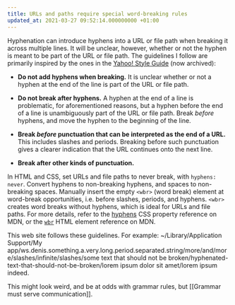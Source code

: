 ```yaml
---
title: URLs and paths require special word-breaking rules
updated_at: 2021-03-27 09:52:14.000000000 +01:00
---
```



Hyphenation can introduce hyphens into a URL or file path when breaking it across multiple lines. It will be unclear, however, whether or not the hyphen is meant to be part of the URL or file path. The guidelines I follow are primarily inspired by the ones in the [Yahoo! Style Guide](https://web.archive.org/web/20121105171040/http://styleguide.yahoo.com/editing/treat-abbreviations-capitalization-and-titles-consistently/website-names-and-addresses) (now archived):

* **Do not add hyphens when breaking.** It is unclear whether or not a hyphen at the end of the line is part of the URL or file path.

* **Do not break after hyphens.** A hyphen at the end of a line is problematic, for aforementioned reasons, but a hyphen before the end of a line is unambiguously part of the URL or file path. Break _before_ hyphens, and move the hyphen to the beginning of the line.

* **Break _before_ punctuation that can be interpreted as the end of a URL.** This includes slashes and periods. Breaking before such punctuation gives a clearer indication that the URL continues onto the next line.

* **Break after other kinds of punctuation.**

In HTML and CSS, set URLs and file paths to never break, with `hyphens: never`. Convert hyphens to non-breaking hyphens, and spaces to non-breaking spaces. Manually insert the empty `<wbr>` (word break) element at word-break opportunities, i.e. before slashes, periods, and hyphens. `<wbr>` creates word breaks without hyphens, which is ideal for URLs and file paths. For more details, refer to the [hyphens](https://developer.mozilla.org/en-US/docs/Web/CSS/hyphens) CSS property reference on MDN, or the [`wbr`](https://developer.mozilla.org/en-US/docs/Web/HTML/Element/wbr) HTML element reference on MDN.

This web site follows these guidelines. For example: <span class="path">~/Library/Application Support/My app/ws.denis.something.a.very.long.period.separated.string/more/and/more/slashes/infinite/slashes/some text that should not be broken/hyphenated-text-that-should-not-be-broken/lorem ipsum dolor sit amet/lorem ipsum indeed</span>.

This might look weird, and be at odds with grammar rules, but [[Grammar must serve communication]].